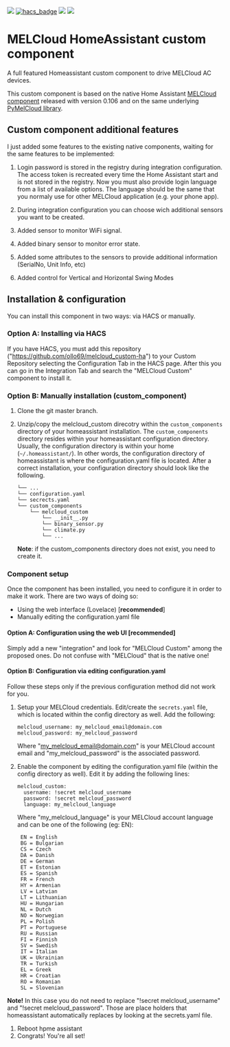 [![](https://img.shields.io/github/release/ollo69/melcloud_custom-ha/all.svg?style=for-the-badge)](https://github.com/ollo69/melcloud_custom-ha/releases)
[![hacs_badge](https://img.shields.io/badge/HACS-Custom-orange.svg?style=for-the-badge)](https://github.com/custom-components/hacs)
[![](https://img.shields.io/badge/MAINTAINER-%40ollo69-red?style=for-the-badge)](https://github.com/ollo69)
[![](https://img.shields.io/badge/COMMUNITY-FORUM-success?style=for-the-badge)](https://community.home-assistant.io)

# MELCloud HomeAssistant custom component
A full featured Homeassistant custom component to drive MELCloud AC devices.

This custom component is based on the native Home Assistant [MELCloud component](https://github.com/home-assistant/core/tree/dev/homeassistant/components/melcloud) released with version 0.106 and on the same underlying [PyMelCloud library](https://github.com/vilppuvuorinen/pymelcloud).

## Custom component additional features
I just added some features to the existing native components, waiting for the same features to be implemented:

1. Login password is stored in the registry during integration configuration. The access token is recreated every time the Home Assistant start and is not stored in the registry. Now you must also provide login language from a list of available options. The language should be the same that you normaly use for other MELCloud application (e.g. your phone app).

1. During integration configuration you can choose wich additional sensors you want to be created.

1. Added sensor to monitor WiFi signal.

1. Added binary sensor to monitor error state.

1. Added some attributes to the sensors to provide additional information (SerialNo, Unit Info, etc)

1. Added control for Vertical and Horizontal Swing Modes

## Installation & configuration
You can install this component in two ways: via HACS or manually.

### Option A: Installing via HACS
If you have HACS, you must add this repository ("https://github.com/ollo69/melcloud_custom-ha") to your Custom Repository selecting the Configuration Tab in the HACS page.
After this you can go in the Integration Tab and search the "MELCloud Custom" component to install it.

### Option B: Manually installation (custom_component)
1. Clone the git master branch.
1. Unzip/copy the melcloud_custom direcotry within the `custom_components` directory of your homeassistant installation.
The `custom_components` directory resides within your homeassistant configuration directory.
Usually, the configuration directory is within your home (`~/.homeassistant/`).
In other words, the configuration directory of homeassistant is where the configuration.yaml file is located.
After a correct installation, your configuration directory should look like the following.
    ```
    └── ...
    └── configuration.yaml
    └── secrects.yaml
    └── custom_components
        └── melcloud_custom
            └── __init__.py
            └── binary_sensor.py
            └── climate.py
            └── ...
    ```

    **Note**: if the custom_components directory does not exist, you need to create it.
    
### Component setup    
Once the component has been installed, you need to configure it in order to make it work.
There are two ways of doing so:
- Using the web interface (Lovelace) [**recommended**]
- Manually editing the configuration.yaml file

#### Option A: Configuration using the web UI [recommended]
Simply add a new "integration" and look for "MELCloud Custom" among the proposed ones. Do not confuse with "MELCloud" that is the native one!

#### Option B: Configuration via editing configuration.yaml
Follow these steps only if the previous configuration method did not work for you. 

1. Setup your MELCloud credentials. Edit/create the `secrets.yaml` file,
 which is located within the config directory as well. Add the following:
 
     ```
    melcloud_username: my_melcloud_email@domain.com
    melcloud_password: my_melcloud_password
    ```
    
    Where "my_melcloud_email@domain.com" is your MELCloud account email and "my_melcloud_password" is the associated password. 
 
1. Enable the component by editing the configuration.yaml file (within the config directory as well).
Edit it by adding the following lines:
    ```
    melcloud_custom:
      username: !secret melcloud_username
      password: !secret melcloud_password
      language: my_melcloud_language
    ```
    
    Where "my_melcloud_language" is your MELCloud account language and can be one of the following (eg: EN): 
    
        EN = English
        BG = Bulgarian
        CS = Czech
        DA = Danish
        DE = German
        ET = Estonian
        ES = Spanish
        FR = French
        HY = Armenian
        LV = Latvian
        LT = Lithuanian
        HU = Hungarian
        NL = Dutch
        NO = Norwegian
        PL = Polish
        PT = Portuguese
        RU = Russian
        FI = Finnish
        SV = Swedish
        IT = Italian
        UK = Ukrainian
        TR = Turkish
        EL = Greek
        HR = Croatian
        RO = Romanian
        SL = Slovenian

**Note!** In this case you do not need to replace "!secret melcloud_username" and "!secret melcloud_password". 
Those are place holders that homeassistant automatically replaces by looking at the secrets.yaml file. 

1. Reboot hpme assistant
1. Congrats! You're all set!

